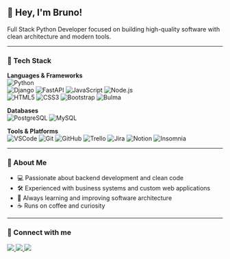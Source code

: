 ## 👋 Hey, I'm Bruno!

Full Stack Python Developer focused on building high-quality software with clean architecture and modern tools.

---

### 🚀 Tech Stack

**Languages & Frameworks**  
![Python](https://img.shields.io/badge/-Python-333?style=flat&logo=python)  
![Django](https://img.shields.io/badge/-Django-092E20?style=flat&logo=django&logoColor=white)
![FastAPI](https://img.shields.io/badge/-FastAPI-009688?style=flat&logo=fastapi)
![JavaScript](https://img.shields.io/badge/-JavaScript-F7DF1E?style=flat&logo=javascript&logoColor=333)
![Node.js](https://img.shields.io/badge/-Node.js-333?style=flat&logo=node.js)  
![HTML5](https://img.shields.io/badge/-HTML5-E34F26?style=flat&logo=html5&logoColor=white)
![CSS3](https://img.shields.io/badge/-CSS3-1572B6?style=flat&logo=css3)
![Bootstrap](https://img.shields.io/badge/-Bootstrap-563D7C?style=flat&logo=bootstrap&logoColor=white)
![Bulma](https://img.shields.io/badge/-Bulma-00D1B2?style=flat&logo=bulma&logoColor=white)

**Databases**  
![PostgreSQL](https://img.shields.io/badge/-PostgreSQL-336791?style=flat&logo=postgresql&logoColor=white)
![MySQL](https://img.shields.io/badge/-MySQL-4479A1?style=flat&logo=mysql&logoColor=white)

**Tools & Platforms**  
![VSCode](https://img.shields.io/badge/-VSCode-007ACC?style=flat&logo=visual-studio-code)
![Git](https://img.shields.io/badge/-Git-F05032?style=flat&logo=git&logoColor=white)
![GitHub](https://img.shields.io/badge/-GitHub-181717?style=flat&logo=github)
![Trello](https://img.shields.io/badge/-Trello-0052CC?style=flat&logo=trello&logoColor=white)
![Jira](https://img.shields.io/badge/-Jira-0052CC?style=flat&logo=jira)
![Notion](https://img.shields.io/badge/-Notion-000?style=flat&logo=notion)
![Insomnia](https://img.shields.io/badge/-Insomnia-5849BE?style=flat&logo=insomnia)

---

### 🧠 About Me

- 💻 Passionate about backend development and clean code
- 🛠️ Experienced with business systems and custom web applications
- 🚀 Always learning and improving software architecture
- ☕ Runs on coffee and curiosity

---

### 📲 Connect with me

<div align="left">
  <a href="https://www.instagram.com/obruno.io" target="_blank">
    <img src="https://img.shields.io/badge/-obruno.io-E4405F?style=flat&logo=instagram&logoColor=white" />
  </a>
  <a href="https://www.linkedin.com/in/brunorpdev/" target="_blank">
    <img src="https://img.shields.io/badge/-brunorpdev-0A66C2?style=flat&logo=linkedin&logoColor=white" />
  </a>
  <a href="https://wa.me/5511937183232" target="_blank">
    <img src="https://img.shields.io/badge/-WhatsApp-25D366?style=flat&logo=whatsapp&logoColor=white" />
  </a>
</div>
